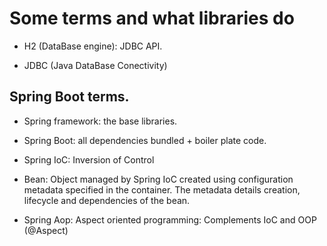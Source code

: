 # Some terms and what libraries do 

- H2 (DataBase engine): JDBC API.

- JDBC (Java DataBase Conectivity)


## Spring Boot terms.

- Spring framework: the base libraries.
- Spring Boot: all dependencies bundled + boiler plate code.

- Spring IoC: Inversion of Control
- Bean: Object managed by Spring IoC created using configuration metadata specified in the container. The metadata details creation, lifecycle and dependencies of the bean.
- Spring Aop: Aspect oriented programming: Complements IoC and OOP (@Aspect)
